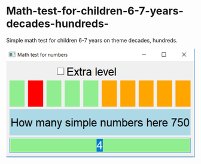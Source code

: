 # Math-test-for-children-6-7-years-decades-hundreds-
Simple math test for children 6-7 years on theme decades, hundreds.


![printscreen](pict.png)

